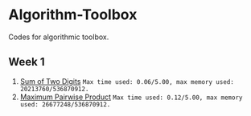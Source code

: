 # Algorithm-Toolbox

Codes for algorithmic toolbox.

## Week 1

1. [Sum of Two Digits](https://github.com/EvilSpark/Algorithm-Toolbox/blob/master/Week1/APlusB.py 'Sum of Two Digits')
   `Max time used: 0.06/5.00, max memory used: 20213760/536870912.`
2. [Maximum Pairwise Product](https://github.com/EvilSpark/Algorithm-Toolbox/blob/master/Week1/max_pairwise_product.py 'Maximum Pairwise Product')
   `Max time used: 0.12/5.00, max memory used: 26677248/536870912.`
